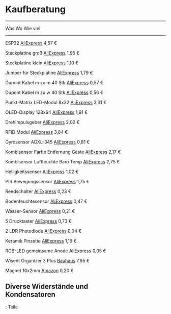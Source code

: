 Kaufberatung
============

  ---------------------------------------------------------------------------------------------------------------------------------------------------------------------------------------------------------------------------------------------
  Was                                 Wo                                                                                                                                                                                         Wie viel
  ----------------------------------- ------------------------------------------------------------------------------------------------------------------------------------------------------------------------------------------ --------------
  ESP32                               [AliExpress](https://www.aliexpress.com/item/ESP32-ESP-32-ESP32S-ESP-32S-CP2102-Wireless-WiFi-Bluetooth-Development-Board-Micro-USB-Dual-Core/32867696371.html)                            4,57 €

  Steckplatine groß                   [AliExpress](https://www.aliexpress.com/item/Transparent-830-Tie-points-Solderless-Plug-in-Prototype-Breadboard-PCB-Experiment-Test-Circuit-Board-Kit-for/32731413507.html)                1,95 €

  Steckplatine klein                  [AliExpress](https://www.aliexpress.com/item/Quality-mini-bread-board-breadboard-8-5CM-x-5-5CM-400-holes/32341808359.html)                                                                 1,10 €

  Jumper für Steckplatine             [AliExpress](https://www.aliexpress.com/item/140Pcs-Lot-U-Shape-Shield-Solderless-Breadboard-Jumper-Cable-Wires-Kit-for-Arduino-Best-Quality/32230235592.html)                             1,79 €

  Dupont Kabel m zu m 40 Stk          [AliExpress](https://www.aliexpress.com/item/40PCS-10CM-2-54MM-Row-Male-to-Male-Dupont-Cable-Breadboard-Jumper-Wire-For-arduino/32729488951.html)                                          0,57 €

  Dupont Kabel m zu w 40 Stk          [AliExpress](https://www.aliexpress.com/item/40PCS-Dupont-10CM-Male-To-Female-Jumper-Wire-Ribbon-Cable-for-Arduino/32728729872.html)                                                       0,56 €

  Punkt-Matrix LED-Modul 8x32         [AliExpress](https://www.aliexpress.com/item/MAX7219-Dot-Matrix-Module-For-Arduino-Microcontroller-4-In-One-Display-with-5P-Line/32819783619.html)                                         3,31 €

  OLED-Display 128x64                 [AliExpress](https://www.aliexpress.com/item/1pcs-0-96-blue-0-96-inch-OLED-module-New-128X64-OLED-LCD-LED-Display-Module/32643950109.html)                                                 1,91 €

  Drehimpulsgeber                     [AliExpress](https://www.aliexpress.com/item/Rotary-Encoder-Module-Brick-Sensor-Development-Round-Audio-Rotating-Potentiometer-Knob-Cap-for-Arduino/32822717070.html)                      2,02 €

  RFID Modul                          [AliExpress](https://www.aliexpress.com/item/1Set-PN532-NFC-RFID-Wireless-Module-V3-User-Kits-Reader-Writer-Mode-IC-S50-Card-PCB/32452824672.html)                                         3,84 €

  Gyrosensor ADXL-345                 [AliExpress](https://www.aliexpress.com/item/GY-291-ADXL345-3-Axis-Digital-Gravity-Sensor-Acceleration-Module-Tilt-Sensor-For-Arduino-Free-Shipping/32279628901.html)                      0,81 €

  Kombisensor Farbe Entfernung Geste  [AliExpress](https://www.aliexpress.com/item/1-pcs-DIY-Mall-RGB-Gesture-Sensor-APDS-9960-ADPS-9960-for-Arduino-I2C-Interface-3/32757482958.html)                                           2,17 €

  Kombisensor Luftfeuchte Baro Temp   [AliExpress](https://www.aliexpress.com/item/High-Accuracy-BME280-Digital-Sensor-Temperature-Humidity-Barometric-Pressure-Sensor-Module-GY-BME280-I2C-SPI-1/32672210336.html)              2,75 €

  Helligkeitssensor                   [AliExpress](https://www.aliexpress.com/item/Free-Shipping-GY-302-BH1750-BH1750FVI-light-intensity-illumination-module-3V-5V-We-are-the-manufacturer/32573189452.html)                     1,02 €

  PIR Bewegungssensor                 [AliExpress](https://www.aliexpress.com/item/Mini-IR-Pyroelectric-Infrared-PIR-Motion-Human-Sensor-Automatic-Detector-Module-high-reliability-12mm-x-25mm/32749737125.html)                1,75 €

  Reedschalter                        [AliExpress](https://www.aliexpress.com/item/10pcs-Reed-Switch-2-14mm-Magnetic-Control-Switch-Green-Glass-Reed-Switches-Glass-Normally-Open-Contact/32424207994.html)                      0,23 €

  Bodenfeuchtesensor                  [AliExpress](https://www.aliexpress.com/item/Smart-Electronics-Soil-Moisture-Hygrometer-Detection-Humidity-Sensor-Module-For-arduino-Development-Board-DIY-Robot-Smart/32562744759.html)   0,47 €

  Wasser-Sensor                       [AliExpress](https://www.aliexpress.com/item/Free-shipping-Water-Sensor-for-Arduino-water-droplet-detection-depth-with-demo-code/32280702980.html)                                         0,21 €

  5 Drucktaster                       [AliExpress](https://www.aliexpress.com/item/Free-shipping-25PCS-Tactile-Push-Button-Switch-Momentary-12-12-7-3MM-Micro-switch-button-25PCS/32803137574.html)                              0,73 €

  2 LDR Photodiode                    [AliExpress](https://www.aliexpress.com/item/50PCS-LDR-Photo-Light-Sensitive-Resistor-Photoelectric-Photoresistor-5528-GL5528/32668713683.html)                                            0,04 €

  Keramik Pinzette                    [AliExpress](https://www.aliexpress.com/item/1pc-Anti-acid-Ceramic-Tipped-Stainless-Steel-Tweezer-Fine-Pointed-Tips-with-Heat-Resistance-130x10mm/32852192364.html)                        1,19 €

  RGB-LED gemeinsame Anode            [AliExpress](https://www.aliexpress.com/item/50Pcs-5mm-4pin-RGB-Tri-Color-Common-Anode-LED-Red-Green-Blue/1852144523.html)                                                                 0,05 €

  Wisent Organizer 3 Plus             [Bauhaus](https://www.bauhaus.info/kleinteilemagazine-sichtlagerkaesten/wisent-organizer-3-68/p/20319856)                                                                                  7,95 €

  Magnet 10x2mm                       [Amazon](https://www.amazon.de/dp/B06X977K8L/ref=psdc_340675011_t2_B00PACHAM4)                                                                                                             0,20 €

  Diverse Widerstände und                                                                                                                                                                                                        
  Kondensatoren                                                                                                                                                                                                                  
  ---------------------------------------------------------------------------------------------------------------------------------------------------------------------------------------------------------------------------------------------

  : Teile
